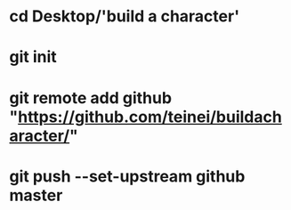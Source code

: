 # cd Desktop/'build a character'

# git init

# git remote add github "https://github.com/teinei/buildacharacter/"

# git push --set-upstream github master
